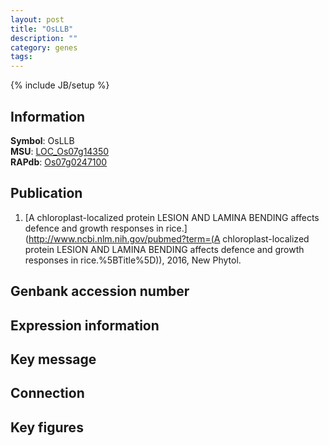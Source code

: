 ```yaml
---
layout: post
title: "OsLLB"
description: ""
category: genes
tags: 
---
```

{% include JB/setup %}

## Information
__Symbol__: OsLLB  
__MSU__: [LOC_Os07g14350](http://rice.plantbiology.msu.edu/cgi-bin/ORF_infopage.cgi?orf=LOC_Os07g14350)  
__RAPdb__: [Os07g0247100](http://rapdb.dna.affrc.go.jp/viewer/gbrowse_details/irgsp1?name=Os07g0247100)  

## Publication
1. [A chloroplast-localized protein LESION AND LAMINA BENDING affects defence and growth responses in rice.](http://www.ncbi.nlm.nih.gov/pubmed?term=(A chloroplast-localized protein LESION AND LAMINA BENDING affects defence and growth responses in rice.%5BTitle%5D)), 2016, New Phytol.

## Genbank accession number

## Expression information

## Key message

## Connection

## Key figures


